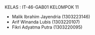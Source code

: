 KELAS : IT-46-GAB01
KELOMPOK 11

- Malik Ibrahim Jayendria (1303223146)
- Arif Winanda Lubis (1303220107)
- Fikri Adyatma Putra (1303220095)
